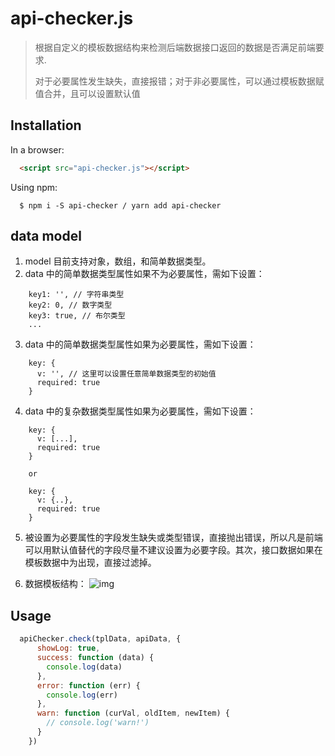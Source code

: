 # api-checker.js

> 根据自定义的模板数据结构来检测后端数据接口返回的数据是否满足前端要求.
> 
> 对于必要属性发生缺失，直接报错；对于非必要属性，可以通过模板数据赋值合并，且可以设置默认值

## Installation

In a browser:

```html
  <script src="api-checker.js"></script>
```

Using npm:

```
  $ npm i -S api-checker / yarn add api-checker
```

## data model
1. model 目前支持对象，数组，和简单数据类型。
2. data 中的简单数据类型属性如果不为必要属性，需如下设置：
```
    key1: '', // 字符串类型
    key2: 0, // 数字类型
    key3: true, // 布尔类型
    ...
```
3. data 中的简单数据类型属性如果为必要属性，需如下设置：
```
    key: {
      v: '', // 这里可以设置任意简单数据类型的初始值
      required: true
    }
```
4. data 中的复杂数据类型属性如果为必要属性，需如下设置：
```
    key: {
      v: [...],
      required: true
    }

    or

    key: {
      v: {..},
      required: true
    }
```
5. 被设置为必要属性的字段发生缺失或类型错误，直接抛出错误，所以凡是前端可以用默认值替代的字段尽量不建议设置为必要字段。其次，接口数据如果在模板数据中为出现，直接过滤掉。

6. 数据模板结构：
  ![img](https://o4a7cbihz.qnssl.com/cover/e668eb86-adc3-407d-816e-dd322daa26a8)

## Usage
```javascript
  apiChecker.check(tplData, apiData, {
      showLog: true,
      success: function (data) {
        console.log(data)
      },
      error: function (err) {
        console.log(err)
      },
      warn: function (curVal, oldItem, newItem) {
        // console.log('warn!')
      }
    })
```
